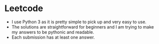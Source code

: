 # Leetcode
* I use Python 3 as it is pretty simple to pick up and very easy to use.
* The solutions are straightforward for beginners and I am trying to make my answers to be pythonic and readable.
* Each submission has at least one answer.
